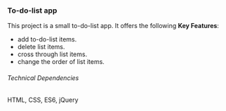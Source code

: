 ### To-do-list app ###
This project is a small to-do-list app. It offers the following **Key Features**:
- add to-do-list items.
- delete list items.
- cross through list items.
- change the order of list items.

###### Technical Dependencies ######
HTML, CSS, ES6, jQuery
